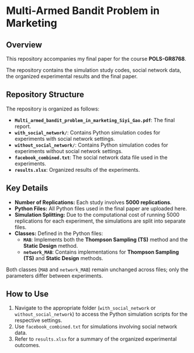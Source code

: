 # Multi-Armed Bandit Problem in Marketing

## Overview
This repository accompanies my final paper for the course **POLS-GR8768**. 

The repository contains the simulation study codes, social network data, the organized experimental results and the final paper.

## Repository Structure
The repository is organized as follows:
- **`Multi_armed_bandit_problem_in_marketing_Siyi_Gao.pdf`**: The final report.
- **`with_social_network/`**: Contains Python simulation codes for experiments with social network settings.
- **`without_social_network/`**: Contains Python simulation codes for experiments without social network settings.
- **`facebook_combined.txt`**: The social network data file used in the experiments.
- **`results.xlsx`**: Organized results of the experiments.

## Key Details
- **Number of Replications:** Each study involves **5000 replications**.
- **Python Files:** All Python files used in the final paper are uploaded here.
- **Simulation Splitting:** Due to the computational cost of running 5000 replications for each experiment, the simulations are split into separate files.
- **Classes:** Defined in the Python files:
  - **`MAB`**: Implements both the **Thompson Sampling (TS)** method and the **Static Design** method.
  - **`network_MAB`**: Contains implementations for **Thompson Sampling (TS)** and **Static Design** methods.

Both classes (`MAB` and `network_MAB`) remain unchanged across files; only the parameters differ between experiments.



## How to Use
1. Navigate to the appropriate folder (`with_social_network` or `without_social_network`) to access the Python simulation scripts for the respective settings.
2. Use `facebook_combined.txt` for simulations involving social network data.
3. Refer to `results.xlsx` for a summary of the organized experimental outcomes.




